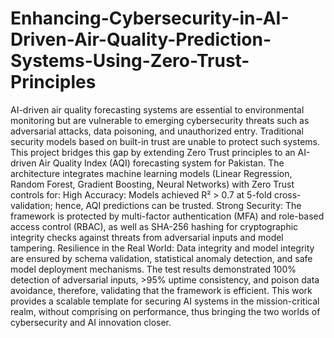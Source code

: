 # Enhancing-Cybersecurity-in-AI-Driven-Air-Quality-Prediction-Systems-Using-Zero-Trust-Principles
AI-driven air quality forecasting systems are essential to environmental monitoring but are vulnerable to emerging cybersecurity threats such as adversarial attacks, data poisoning, and unauthorized entry. Traditional security models based on built-in trust are unable to protect such systems. This project bridges this gap by extending Zero Trust principles to an AI-driven Air Quality Index (AQI) forecasting system for Pakistan.
The architecture integrates machine learning models (Linear Regression, Random Forest, Gradient Boosting, Neural Networks) with Zero Trust controls for:
High Accuracy: Models achieved R² > 0.7 at 5-fold cross-validation; hence, AQI predictions can be trusted.
Strong Security: The framework is protected by multi-factor authentication (MFA) and role-based access control (RBAC), as well as SHA-256 hashing for cryptographic integrity checks against threats from adversarial inputs and model tampering.
Resilience in the Real World: Data integrity and model integrity are ensured by schema validation, statistical anomaly detection, and safe model deployment mechanisms.
The test results demonstrated 100% detection of adversarial inputs, >95% uptime consistency, and poison data avoidance, therefore, validating that the framework is efficient. This work provides a scalable template for securing AI systems in the mission-critical realm, without comprising on performance, thus bringing the two worlds of cybersecurity and AI innovation closer.
